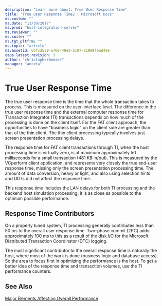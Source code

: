 ```yaml
---
description: "Learn more about: True User Response Time"
title: "True User Response Time2 | Microsoft Docs"
ms.custom: ""
ms.date: "11/30/2017"
ms.prod: "host-integration-server"
ms.reviewer: ""
ms.suite: ""
ms.tgt_pltfrm: ""
ms.topic: "article"
ms.assetid: 6bfcd539-a7b0-40e8-bc07-219e9fead4e8
caps.latest.revision: 3
author: "christopherhouser"
manager: "anneta"
---
```

# True User Response Time
The true user response time is the time that the whole transaction takes to process. This is measured on the user-interface level. The difference in the true user response time and the external computer response time for Transaction Integrator (TI) transactions depends on how much of the processing is done on the client itself. For the FAT client approach, the opportunities to have "business logic" on the client side are greater than that of the thin client. The thin client processing typically involves just screen presentation processing delays.  
  
 The response time for FAT client transactions through TI, when the host processing time is virtually zero, is at maximum approximately 50 milliseconds for a small transaction (481 KB in/out). This is measured by the VCperform client application, and represents very closely the true end-user response time, missing only the screen presentation processing time. The amount of data conversion, heavy or light, and also using selection hints and UDTs did not affect the response time.  
  
 This response time includes the LAN delays for both TI processing and the backend host simulation processing; it is as close as possible to the optimum possible performance.  
  
## Response Time Contributors  
 On a properly tuned system, TI processing generally contributes less than 50 ms to the overall user response time. Two-phase commit (2PC) adds approximately 100 ms to this as a result of the disk I/O for the Microsoft Distributed Transaction Coordinator (DTC) logging.  
  
 The most significant contributor to the overall response time is naturally the host, where most of the work is done (business logic and database access). So the area to focus first in optimizing the performance is the host. To get a better idea of the response time and transaction volumes, use the TI performance counters.  
  
## See Also  
 [Major Elements Affecting Overall Performance](../core/major-elements-affecting-overall-performance1.md)
